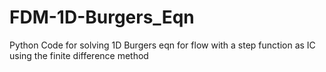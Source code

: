 # FDM-1D-Burgers_Eqn
Python Code for solving 1D Burgers eqn for flow with a step function as IC using the finite difference method
